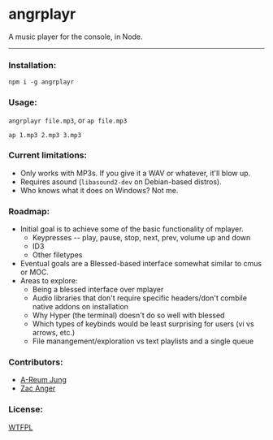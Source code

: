 # angrplayr

A music player for the console, in Node.

--------

### Installation:

`npm i -g angrplayr`

### Usage:

`angrplayr file.mp3`, or `ap file.mp3`

`ap 1.mp3 2.mp3 3.mp3`

### Current limitations:

* Only works with MP3s. If you give it a WAV or whatever, it'll blow up.
* Requires asound (`libasound2-dev` on Debian-based distros).
* Who knows what it does on Windows? Not me.

### Roadmap:

* Initial goal is to achieve some of the basic functionality of mplayer.
  * Keypresses -- play, pause, stop, next, prev, volume up and down
  * ID3
  * Other filetypes
* Eventual goals are a Blessed-based interface somewhat similar to cmus or MOC.
* Areas to explore:
  * Being a blessed interface over mplayer
  * Audio libraries that don't require specific headers/don't combile native addons on installation
  * Why Hyper (the terminal) doesn't do so well with blessed
  * Which types of keybinds would be least surprising for users (vi vs arrows, etc.)
  * File manangement/exploration vs text playlists and a single queue

### Contributors:

* [A-Reum Jung](https://github.com/princessareum)
* [Zac Anger](https://github.com/zacanger)

### License:
[WTFPL](LICENSE.md)
